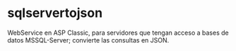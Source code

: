 # sqlservertojson
WebService en ASP Classic, para servidores que tengan acceso a bases de datos MSSQL-Server; convierte las consultas en JSON.
